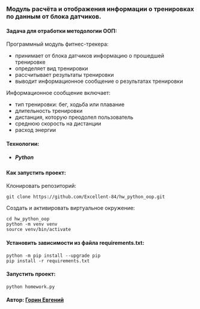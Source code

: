 ### Модуль расчёта и отображения информации о тренировках по данным от блока датчиков.

#### Задача для отработки методологии ООП:

Программный модуль фитнес-трекера:
 * принимает от блока датчиков информацию о прошедшей тренировке
 * определяет вид тренировки
 * рассчитывает результаты тренировки
 * выводит информационное сообщение о результатах тренировки

Информационное сообщение включает:
 * тип тренировки: бег, ходьба или плавание
 * длительность тренировки
 * дистанция, которую преодолел пользователь
 * среднюю скорость на дистанции
 * расход энергии

#### Технологии:
 * ##### Python

#### Как запустить проект:

Клонировать репозиторий:
```
git clone https://github.com/Excellent-84/hw_python_oop.git
```

Cоздать и активировать виртуальное окружение:
```
cd hw_python_oop
python -m venv venv
source venv/bin/activate
```

#### Установить зависимости из файла requirements.txt:
```
python -m pip install --upgrade pip
pip install -r requirements.txt
```

#### Запустить проект:
```
python homework.py
```

#### Автор: [Горин Евгений](https://github.com/Excellent-84)

